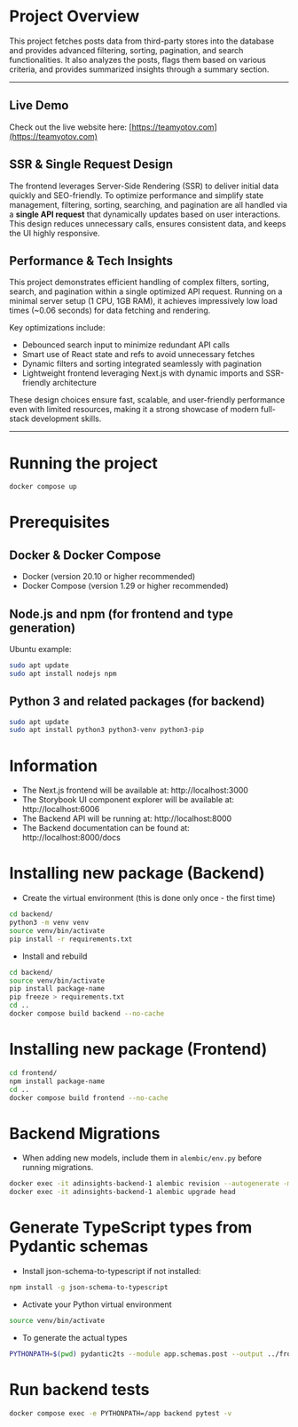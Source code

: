 # Project Overview

This project fetches posts data from third-party stores into the database and provides advanced filtering, sorting, pagination, and search functionalities. It also analyzes the posts, flags them based on various criteria, and provides summarized insights through a summary section.

---

## Live Demo
Check out the live website here: [https://teamyotov.com](https://teamyotov.com)

## SSR & Single Request Design
The frontend leverages Server-Side Rendering (SSR) to deliver initial data quickly and SEO-friendly. To optimize performance and simplify state management, filtering, sorting, searching, and pagination are all handled via a **single API request** that dynamically updates based on user interactions. This design reduces unnecessary calls, ensures consistent data, and keeps the UI highly responsive.

## Performance & Tech Insights
This project demonstrates efficient handling of complex filters, sorting, search, and pagination within a single optimized API request. Running on a minimal server setup (1 CPU, 1GB RAM), it achieves impressively low load times (~0.06 seconds) for data fetching and rendering.

Key optimizations include:

- Debounced search input to minimize redundant API calls
- Smart use of React state and refs to avoid unnecessary fetches
- Dynamic filters and sorting integrated seamlessly with pagination
- Lightweight frontend leveraging Next.js with dynamic imports and SSR-friendly architecture

These design choices ensure fast, scalable, and user-friendly performance even with limited resources, making it a strong showcase of modern full-stack development skills.

---

# Running the project
```bash
docker compose up
```

# Prerequisites
## Docker & Docker Compose
- Docker (version 20.10 or higher recommended)
- Docker Compose (version 1.29 or higher recommended)

## Node.js and npm (for frontend and type generation)

Ubuntu example:
```bash
sudo apt update
sudo apt install nodejs npm
```

## Python 3 and related packages (for backend)
```bash
sudo apt update
sudo apt install python3 python3-venv python3-pip
```

# Information
- The Next.js frontend will be available at: http://localhost:3000
- The Storybook UI component explorer will be available at: http://localhost:6006
- The Backend API will be running at: http://localhost:8000
- The Backend documentation can be found at: http://localhost:8000/docs

# Installing new package (Backend)
- Create the virtual environment (this is done only once - the first time)
```bash
cd backend/
python3 -m venv venv
source venv/bin/activate
pip install -r requirements.txt
```
- Install and rebuild
```bash
cd backend/
source venv/bin/activate
pip install package-name
pip freeze > requirements.txt
cd ..
docker compose build backend --no-cache
```

# Installing new package (Frontend)
```bash
cd frontend/
npm install package-name
cd ..
docker compose build frontend --no-cache
```

# Backend Migrations

- When adding new models, include them in `alembic/env.py` before running migrations.

```bash
docker exec -it adinsights-backend-1 alembic revision --autogenerate -m "latest migration"
docker exec -it adinsights-backend-1 alembic upgrade head
```

# Generate TypeScript types from Pydantic schemas
- Install json-schema-to-typescript if not installed:
```bash
npm install -g json-schema-to-typescript
```

- Activate your Python virtual environment
```bash
source venv/bin/activate
```

- To generate the actual types
```bash
PYTHONPATH=$(pwd) pydantic2ts --module app.schemas.post --output ../frontend/src/types/models.ts
```

# Run backend tests
```bash
docker compose exec -e PYTHONPATH=/app backend pytest -v
```

